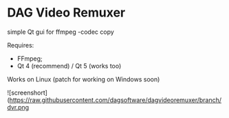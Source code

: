# DAG Video Remuxer
simple Qt gui for ffmpeg -codec copy

Requires:
- FFmpeg;
- Qt 4 (recommend) / Qt 5 (works too)

Works on Linux (patch for working on Windows soon)

![screenshort](https://raw.githubusercontent.com/dagsoftware/dagvideoremuxer/branch/dvr.png
